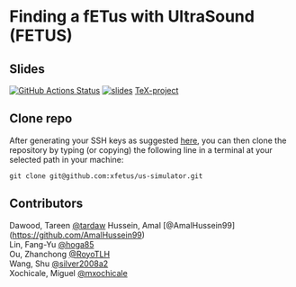 # Finding a fETus with UltraSound (FETUS)

## Slides
[![GitHub Actions Status](https://github.com/ofetus/us-simulator/workflows/Compiling-TeX-Slides/badge.svg)](https://github.com/ofetus/us-simulator/actions) [![slides](https://img.shields.io/badge/read-slides-blue.svg)](https://github.com/ofetus/us-simulator/blob/pdfs/slides.pdf) [TeX-project](documents/slides)  

## Clone repo
After generating your SSH keys as suggested [here](https://docs.github.com/en/github/authenticating-to-github/generating-a-new-ssh-key-and-adding-it-to-the-ssh-agent), you can then clone the repository by typing (or copying) the following line in a terminal at your selected path in your machine:
```
git clone git@github.com:xfetus/us-simulator.git
```

## Contributors   
Dawood, Tareen [@tardaw](https://github.com/tardaw)
Hussein, Amal [@AmalHussein99] (https://github.com/AmalHussein99)    
Lin, Fang-Yu [@hoga85](https://github.com/hoga85)    
Ou, Zhanchong [@RoyoTLH](https://github.com/RoyoTLH)     
Wang, Shu [@silver2008a2](https://github.com/silver2008a2)     
Xochicale, Miguel [@mxochicale](https://github.com/mxochicale)  